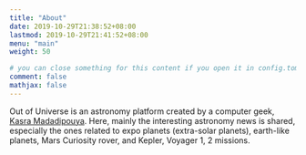 ```yaml
---
title: "About"
date: 2019-10-29T21:38:52+08:00
lastmod: 2019-10-29T21:41:52+08:00
menu: "main"
weight: 50

# you can close something for this content if you open it in config.toml.
comment: false
mathjax: false
---
```


Out of Universe is an astronomy platform created by a computer geek, [Kasra Madadipouya](https://blog.madadipouya.com).
Here, mainly the interesting astronomy news is shared, especially the ones related to expo planets (extra-solar planets), 
earth-like planets, Mars Curiosity rover, and Kepler, Voyager 1, 2 missions.

